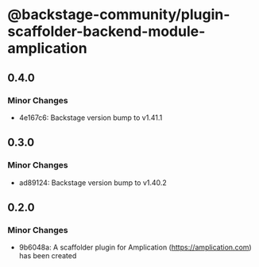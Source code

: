 # @backstage-community/plugin-scaffolder-backend-module-amplication

## 0.4.0

### Minor Changes

- 4e167c6: Backstage version bump to v1.41.1

## 0.3.0

### Minor Changes

- ad89124: Backstage version bump to v1.40.2

## 0.2.0

### Minor Changes

- 9b6048a: A scaffolder plugin for Amplication (https://amplication.com) has been created

